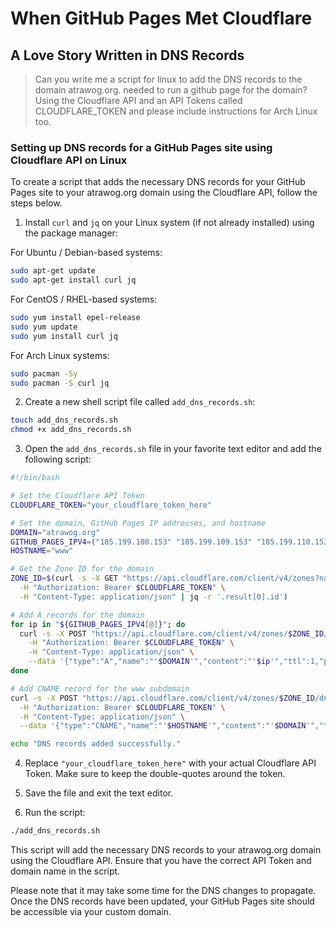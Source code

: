 # When GitHub Pages Met Cloudflare

## A Love Story Written in DNS Records

> Can you write me a script for linux to add the DNS records to the domain atrawog.org. needed to run a github page for the domain? Using the Cloudflare API and an API Tokens called CLOUDFLARE_TOKEN and please include instructions for Arch Linux too.  

### Setting up DNS records for a GitHub Pages site using Cloudflare API on Linux

To create a script that adds the necessary DNS records for your GitHub Pages site to your atrawog.org domain using the Cloudflare API, follow the steps below.

1. Install `curl` and `jq` on your Linux system (if not already installed) using the package manager:

For Ubuntu / Debian-based systems:

```bash
sudo apt-get update
sudo apt-get install curl jq
```

For CentOS / RHEL-based systems:

```bash
sudo yum install epel-release
sudo yum update
sudo yum install curl jq
```

For Arch Linux systems:

```bash
sudo pacman -Sy
sudo pacman -S curl jq
```

2. Create a new shell script file called `add_dns_records.sh`:

```bash
touch add_dns_records.sh
chmod +x add_dns_records.sh
```

3. Open the `add_dns_records.sh` file in your favorite text editor and add the following script:

```bash
#!/bin/bash

# Set the Cloudflare API Token
CLOUDFLARE_TOKEN="your_cloudflare_token_here"

# Set the domain, GitHub Pages IP addresses, and hostname
DOMAIN="atrawog.org"
GITHUB_PAGES_IPV4=("185.199.108.153" "185.199.109.153" "185.199.110.153" "185.199.111.153")
HOSTNAME="www"

# Get the Zone ID for the domain
ZONE_ID=$(curl -s -X GET "https://api.cloudflare.com/client/v4/zones?name=$DOMAIN" \
  -H "Authorization: Bearer $CLOUDFLARE_TOKEN" \
  -H "Content-Type: application/json" | jq -r '.result[0].id')

# Add A records for the domain
for ip in "${GITHUB_PAGES_IPV4[@]}"; do
  curl -s -X POST "https://api.cloudflare.com/client/v4/zones/$ZONE_ID/dns_records" \
    -H "Authorization: Bearer $CLOUDFLARE_TOKEN" \
    -H "Content-Type: application/json" \
    --data '{"type":"A","name":"'$DOMAIN'","content":"'$ip'","ttl":1,"proxied":false}'
done

# Add CNAME record for the www subdomain
curl -s -X POST "https://api.cloudflare.com/client/v4/zones/$ZONE_ID/dns_records" \
  -H "Authorization: Bearer $CLOUDFLARE_TOKEN" \
  -H "Content-Type: application/json" \
  --data '{"type":"CNAME","name":"'$HOSTNAME'","content":"'$DOMAIN'","ttl":1,"proxied":false}'

echo "DNS records added successfully."
```

4. Replace `"your_cloudflare_token_here"` with your actual Cloudflare API Token. Make sure to keep the double-quotes around the token.

5. Save the file and exit the text editor.

6. Run the script:

```bash
./add_dns_records.sh
```

This script will add the necessary DNS records to your atrawog.org domain using the Cloudflare API. Ensure that you have the correct API Token and domain name in the script.

Please note that it may take some time for the DNS changes to propagate. Once the DNS records have been updated, your GitHub Pages site should be accessible via your custom domain.

